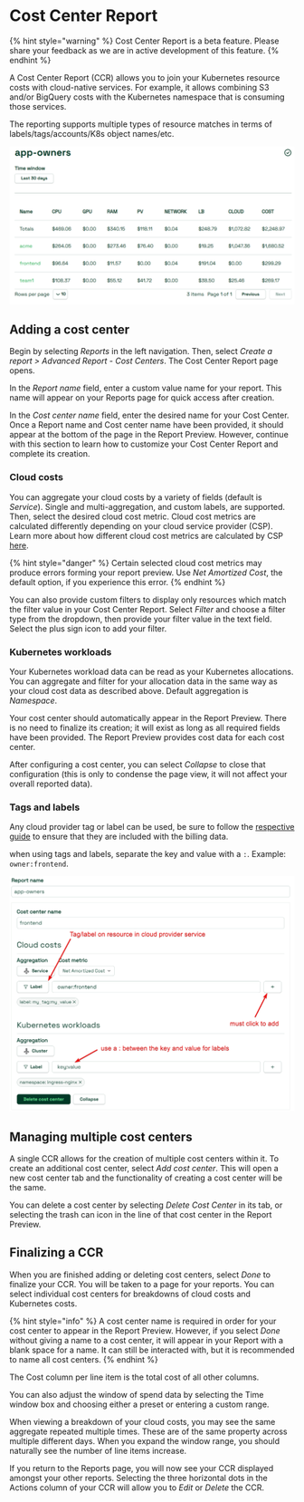 # Cost Center Report

{% hint style="warning" %}
Cost Center Report is a beta feature. Please share your feedback as we are in active development of this feature.
{% endhint %}

A Cost Center Report (CCR) allows you to join your Kubernetes resource costs with cloud-native services. For example, it allows combining S3 and/or BigQuery costs with the Kubernetes namespace that is consuming those services.

The reporting supports multiple types of resource matches in terms of labels/tags/accounts/K8s object names/etc.

![sample-cost-center-report](../../../.gitbook/assets/cost-center-report-sample.png)

## Adding a cost center

Begin by selecting _Reports_ in the left navigation. Then, select _Create a report > Advanced Report - Cost Centers_. The Cost Center Report page opens.

In the _Report name_ field, enter a custom value name for your report. This name will appear on your Reports page for quick access after creation.

In the _Cost center name_ field, enter the desired name for your Cost Center. Once a Report name and Cost center name have been provided, it should appear at the bottom of the page in the Report Preview. However, continue with this section to learn how to customize your Cost Center Report and complete its creation.

### Cloud costs

You can aggregate your cloud costs by a variety of fields (default is _Service_). Single and multi-aggregation, and custom labels, are supported. Then, select the desired cloud cost metric. Cloud cost metrics are calculated differently depending on your cloud service provider (CSP). Learn more about how different cloud cost metrics are calculated by CSP [here](https://docs.kubecost.com/apis/apis-overview/cloud-cost-api/cloud-cost-metrics).

{% hint style="danger" %}
Certain selected cloud cost metrics may produce errors forming your report preview. Use _Net Amortized Cost_, the default option, if you experience this error.
{% endhint %}

You can also provide custom filters to display only resources which match the filter value in your Cost Center Report. Select _Filter_ and choose a filter type from the dropdown, then provide your filter value in the text field. Select the plus sign icon to add your filter.

### Kubernetes workloads

Your Kubernetes workload data can be read as your Kubernetes allocations. You can aggregate and filter for your allocation data in the same way as your cloud cost data as described above. Default aggregation is _Namespace_.

Your cost center should automatically appear in the Report Preview. There is no need to finalize its creation; it will exist as long as all required fields have been provided. The Report Preview provides cost data for each cost center.

After configuring a cost center, you can select _Collapse_ to close that configuration (this is only to condense the page view, it will not affect your overall reported data).

### Tags and labels

Any cloud provider tag or label can be used, be sure to follow the [respective guide](cloud-integration.md) to ensure that they are included with the billing data.

when using tags and labels, separate the key and value with a `:`. Example: `owner:frontend`.

![using-tags-and-labels](../../../.gitbook/assets/using-tags-and-labels.png)

## Managing multiple cost centers

A single CCR allows for the creation of multiple cost centers within it. To create an additional cost center, select _Add cost center_. This will open a new cost center tab and the functionality of creating a cost center will be the same.

You can delete a cost center by selecting _Delete Cost Center_ in its tab, or selecting the trash can icon in the line of that cost center in the Report Preview.

## Finalizing a CCR

When you are finished adding or deleting cost centers, select _Done_ to finalize your CCR. You will be taken to a page for your reports. You can select individual cost centers for breakdowns of cloud costs and Kubernetes costs.

{% hint style="info" %}
A cost center name is required in order for your cost center to appear in the Report Preview. However, if you select _Done_ without giving a name to a cost center, it will appear in your Report with a blank space for a name. It can still be interacted with, but it is recommended to name all cost centers.
{% endhint %}

The Cost column per line item is the total cost of all other columns.

You can also adjust the window of spend data by selecting the Time window box and choosing either a preset or entering a custom range.

When viewing a breakdown of your cloud costs, you may see the same aggregate repeated multiple times. These are of the same property across multiple different days. When you expand the window range, you should naturally see the number of line items increase.

If you return to the Reports page, you will now see your CCR displayed amongst your other reports. Selecting the three horizontal dots in the Actions column of your CCR will allow you to _Edit_ or _Delete_ the CCR.
